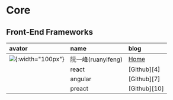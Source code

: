 # Core

## Front-End Frameworks

| avator                                                          | name              | blog         |
|:----------------------------------------------------------------|:------------------|:-------------|
| ![](https://github.com/ruanyf.png){:width="100px"} | 阮一峰(ruanyifeng) | [Home][1]    |
|                                                                 | react             | [Github][4]  |
|                                                                 | angular           | [Github][7]  |
|                                                                 | preact            | [Github][10] |


[1]: http://www.ruanyifeng.com/blog/

